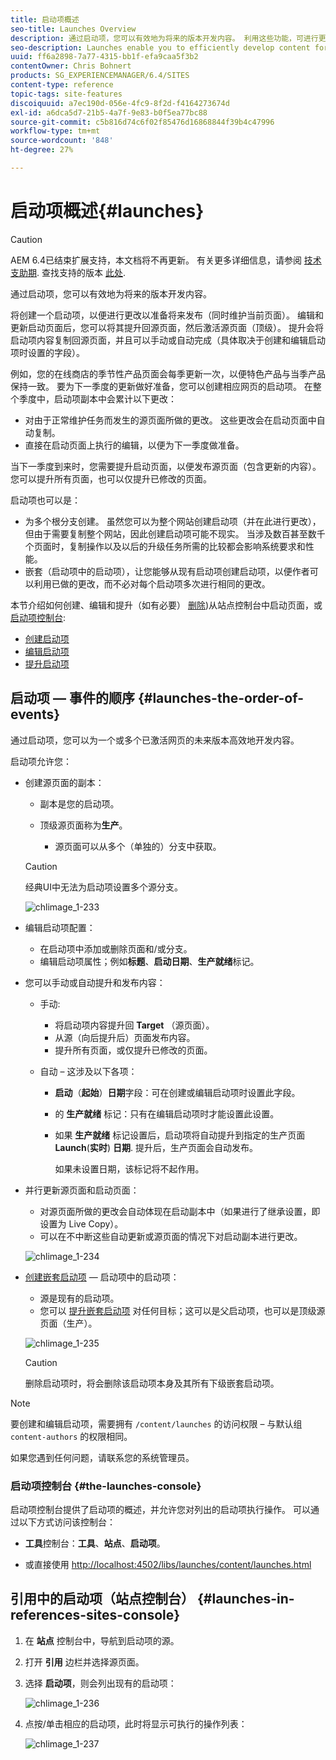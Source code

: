 ```yaml
---
title: 启动项概述
seo-title: Launches Overview
description: 通过启动项，您可以有效地为将来的版本开发内容。 利用这些功能，可进行更改以便将来发布，同时保持当前页面
seo-description: Launches enable you to efficiently develop content for a future release. They allow you to make changes ready for future publication, while maintaining your current pages
uuid: ff6a2898-7a77-4315-bb1f-efa9caa5f3b2
contentOwner: Chris Bohnert
products: SG_EXPERIENCEMANAGER/6.4/SITES
content-type: reference
topic-tags: site-features
discoiquuid: a7ec190d-056e-4fc9-8f2d-f4164273674d
exl-id: a6dca5d7-21b5-4a7f-9e83-b0f5ea77bc88
source-git-commit: c5b816d74c6f02f85476d16868844f39b4c47996
workflow-type: tm+mt
source-wordcount: '848'
ht-degree: 27%

---
```


# 启动项概述{#launches}

>[!CAUTION]
>
>AEM 6.4已结束扩展支持，本文档将不再更新。 有关更多详细信息，请参阅 [技术支助期](https://helpx.adobe.com/cn/support/programs/eol-matrix.html). 查找支持的版本 [此处](https://experienceleague.adobe.com/docs/).

通过启动项，您可以有效地为将来的版本开发内容。

将创建一个启动项，以便进行更改以准备将来发布（同时维护当前页面）。 编辑和更新启动页面后，您可以将其提升回源页面，然后激活源页面（顶级）。 提升会将启动项内容复制回源页面，并且可以手动或自动完成（具体取决于创建和编辑启动项时设置的字段）。

例如，您的在线商店的季节性产品页面会每季更新一次，以便特色产品与当季产品保持一致。 要为下一季度的更新做好准备，您可以创建相应网页的启动项。 在整个季度中，启动项副本中会累计以下更改：

* 对由于正常维护任务而发生的源页面所做的更改。 这些更改会在启动页面中自动复制。
* 直接在启动页面上执行的编辑，以便为下一季度做准备。

当下一季度到来时，您需要提升启动页面，以便发布源页面（包含更新的内容）。您可以提升所有页面，也可以仅提升已修改的页面。

启动项也可以是：

* 为多个根分支创建。 虽然您可以为整个网站创建启动项（并在此进行更改），但由于需要复制整个网站，因此创建启动项可能不现实。 当涉及数百甚至数千个页面时，复制操作以及以后的升级任务所需的比较都会影响系统要求和性能。
* 嵌套（启动项中的启动项），让您能够从现有启动项创建启动项，以便作者可以利用已做的更改，而不必对每个启动项多次进行相同的更改。

本节介绍如何创建、编辑和提升（如有必要） [删除](/help/sites-authoring/launches-creating.md#deleting-a-launch))从站点控制台中启动页面，或 [启动项控制台](#the-launches-console):

* [创建启动项](/help/sites-authoring/launches-creating.md)
* [编辑启动项](/help/sites-authoring/launches-editing.md)
* [提升启动项](/help/sites-authoring/launches-promoting.md)

## 启动项 — 事件的顺序 {#launches-the-order-of-events}

通过启动项，您可以为一个或多个已激活网页的未来版本高效地开发内容。

启动项允许您：

* 创建源页面的副本：

   * 副本是您的启动项。
   * 顶级源页面称为&#x200B;**生产**。

      * 源页面可以从多个（单独的）分支中获取。
   >[!CAUTION]
   >
   >经典UI中无法为启动项设置多个源分支。

   ![chlimage_1-233](assets/chlimage_1-233.png)

* 编辑启动项配置：

   * 在启动项中添加或删除页面和/或分支。
   * 编辑启动项属性；例如&#x200B;**标题**、**启动日期**、**生产就绪**&#x200B;标记。

* 您可以手动或自动提升和发布内容：

   * 手动:

      * 将启动项内容提升回 **Target** （源页面）。
      * 从源（向后提升后）页面发布内容。
      * 提升所有页面，或仅提升已修改的页面。
   * 自动 – 这涉及以下各项：

      * **启动**（**起始**）**日期**&#x200B;字段：可在创建或编辑启动项时设置此字段。
      * 的 **生产就绪** 标记：只有在编辑启动项时才能设置此设置。
      * 如果 **生产就绪** 标记设置后，启动项将自动提升到指定的生产页面 **Launch**(**实时**) **日期**. 提升后，生产页面会自动发布。

         如果未设置日期，该标记将不起作用。


* 并行更新源页面和启动页面：

   * 对源页面所做的更改会自动体现在启动副本中（如果进行了继承设置，即设置为 Live Copy）。
   * 可以在不中断这些自动更新或源页面的情况下对启动副本进行更改。

   ![chlimage_1-234](assets/chlimage_1-234.png)

* [创建嵌套启动项](/help/sites-authoring/launches-creating.md#creating-a-nested-launch)  — 启动项中的启动项：

   * 源是现有的启动项。
   * 您可以 [提升嵌套启动项](/help/sites-authoring/launches-promoting.md#promoting-a-nested-launch) 对任何目标；这可以是父启动项，也可以是顶级源页面（生产）。

   ![chlimage_1-235](assets/chlimage_1-235.png)

   >[!CAUTION]
   >
   >删除启动项时，将会删除该启动项本身及其所有下级嵌套启动项。

>[!NOTE]
>
>要创建和编辑启动项，需要拥有 `/content/launches` 的访问权限 – 与默认组 `content-authors` 的权限相同。
>
>如果您遇到任何问题，请联系您的系统管理员。

### 启动项控制台 {#the-launches-console}

启动项控制台提供了启动项的概述，并允许您对列出的启动项执行操作。 可以通过以下方式访问该控制台：

* **工具**&#x200B;控制台：**工具**、**站点**、**启动项**。

* 或直接使用 [http://localhost:4502/libs/launches/content/launches.html](http://localhost:4502/libs/launches/content/launches.html)

## 引用中的启动项（站点控制台） {#launches-in-references-sites-console}

1. 在 **站点** 控制台中，导航到启动项的源。
1. 打开 **引用** 边栏并选择源页面。
1. 选择 **启动项**，则会列出现有的启动项：

   ![chlimage_1-236](assets/chlimage_1-236.png)

1. 点按/单击相应的启动项，此时将显示可执行的操作列表：

   ![chlimage_1-237](assets/chlimage_1-237.png)
